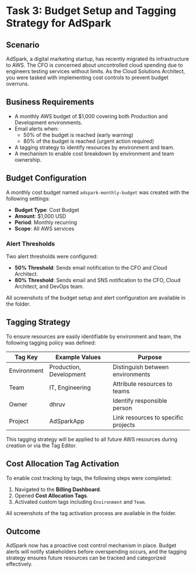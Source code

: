 # Task 3: Budget Setup and Tagging Strategy for AdSpark

## Scenario

AdSpark, a digital marketing startup, has recently migrated its infrastructure to AWS. The CFO is concerned about uncontrolled cloud spending due to engineers testing services without limits. As the Cloud Solutions Architect, you were tasked with implementing cost controls to prevent budget overruns.

## Business Requirements

- A monthly AWS budget of $1,000 covering both Production and Development environments.
- Email alerts when:
  - 50% of the budget is reached (early warning)
  - 80% of the budget is reached (urgent action required)
- A tagging strategy to identify resources by environment and team.
- A mechanism to enable cost breakdown by environment and team ownership.

## Budget Configuration

A monthly cost budget named `adspark-monthly-budget` was created with the following settings:

- **Budget Type**: Cost Budget
- **Amount**: $1,000 USD
- **Period**: Monthly recurring
- **Scope**: All AWS services

### Alert Thresholds

Two alert thresholds were configured:

- **50% Threshold**: Sends email notification to the CFO and Cloud Architect.
- **80% Threshold**: Sends email and SNS notification to the CFO, Cloud Architect, and DevOps team.

All screenshots of the budget setup and alert configuration are available in the folder.

## Tagging Strategy

To ensure resources are easily identifiable by environment and team, the following tagging policy was defined:

| Tag Key     | Example Values              | Purpose                                  |
|-------------|-----------------------------|------------------------------------------|
| Environment | Production, Development      | Distinguish between environments         |
| Team        | IT, Engineering | Attribute resources to teams         |
| Owner       | dhruv                 | Identify responsible person              |
| Project     | AdSparkApp                   | Link resources to specific projects      |

This tagging strategy will be applied to all future AWS resources during creation or via the Tag Editor.

## Cost Allocation Tag Activation

To enable cost tracking by tags, the following steps were completed:

1. Navigated to the **Billing Dashboard**.
2. Opened **Cost Allocation Tags**.
3. Activated custom tags including `Environment` and `Team`.

All screenshots of the tag activation process are available in the folder.

## Outcome

AdSpark now has a proactive cost control mechanism in place. Budget alerts will notify stakeholders before overspending occurs, and the tagging strategy ensures future resources can be tracked and categorized effectively.
